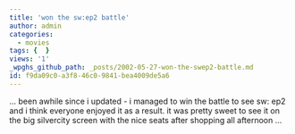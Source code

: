 ```yaml
---
title: 'won the sw:ep2 battle'
author: admin
categories:
  - movies
tags: {  }
views: '1'
_wpghs_github_path: _posts/2002-05-27-won-the-swep2-battle.md
id: f9da09c0-a3f8-46c0-9841-bea4009de5a6
---
```

<p>... been awhile since i updated - i managed to win the battle to see sw: ep2 and i think everyone enjoyed it as a result. it was pretty sweet to see it on the big silvercity screen with the nice seats after shopping all afternoon ...</p>
